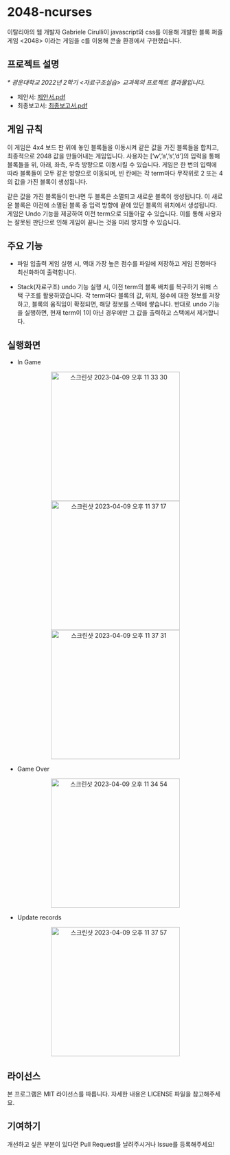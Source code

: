 # 2048-ncurses
 이탈리아의 웹 개발자 Gabriele Cirulli이 javascript와 css를 이용해 개발한 블록 퍼즐 게임 <2048> 이라는 게임을 c를 이용해 콘솔 환경에서 구현했습니다.

## 프로젝트 설명
_* 광운대학교 2022년 2학기 <자료구조실습> 교과목의 프로젝트 결과물입니다._

 - 제안서: [제안서.pdf](https://github.com/TransparentDeveloper/2048-ncurses/files/11185636/default.pdf)
 - 최종보고서: [최종보고서.pdf](https://github.com/TransparentDeveloper/2048-ncurses/files/11185635/default.pdf)

## 게임 규칙
이 게임은 4x4 보드 판 위에 놓인 블록들을 이동시켜 같은 값을 가진 블록들을 합치고, 최종적으로 2048 값을 만들어내는 게임입니다. 사용자는 [‘w’,’a’,’s’,’d’]의 입력을 통해 블록들을 위, 아래, 좌측, 우측 방향으로 이동시킬 수 있습니다. 게임은 한 번의 입력에 따라 블록들이 모두 같은 방향으로 이동되며, 빈 칸에는 각 term마다 무작위로 2 또는 4의 값을 가진 블록이 생성됩니다.

같은 값을 가진 블록들이 만나면 두 블록은 소멸되고 새로운 블록이 생성됩니다. 이 새로운 블록은 이전에 소멸된 블록 중 입력 방향에 끝에 있던 블록의 위치에서 생성됩니다. 게임은 Undo 기능을 제공하여 이전 term으로 되돌아갈 수 있습니다. 이를 통해 사용자는 잘못된 판단으로 인해 게임이 끝나는 것을 미리 방지할 수 있습니다. 

## 주요 기능
- 파일 입출력
게임 실행 시, 역대 가장 높은 점수를 파일에 저장하고 게임 진행마다 최신화하여 출력합니다.

- Stack(자료구조)
undo 기능 실행 시, 이전 term의 블록 배치를 복구하기 위해 스택 구조를 활용하였습니다. 각 term마다 블록의 값, 위치, 점수에 대한 정보를 저장하고, 블록의 움직임이 확정되면, 해당 정보를 스택에 쌓습니다. 반대로 undo 기능을 실행하면, 현재 term이 1이 아닌 경우에만 그 값을 출력하고 스택에서 제거합니다.

## 실행화면
- In Game
<div align="center">
<img width="300" height="300" alt="스크린샷 2023-04-09 오후 11 33 30" src="https://user-images.githubusercontent.com/50646145/230779217-2b2a9719-1414-4ad5-b193-ff2fd84aa794.png">
<img width="300" height="300" alt="스크린샷 2023-04-09 오후 11 37 17" src="https://user-images.githubusercontent.com/50646145/230779238-176f4a24-575f-4d53-bbb1-a2160291f8b8.png">
<img width="300" height="300" alt="스크린샷 2023-04-09 오후 11 37 31" src="https://user-images.githubusercontent.com/50646145/230779253-1c2d575a-5481-4fd1-b6f1-02137ab4b310.png">
 </div>

- Game Over
<div align="center">
<img width="300" height="300" alt="스크린샷 2023-04-09 오후 11 34 54" src="https://user-images.githubusercontent.com/50646145/230779227-ee2148aa-7783-4a78-893f-ed7ad35e0cb6.png">
</div>

- Update records
<div align="center">
<img width="300" height="300" alt="스크린샷 2023-04-09 오후 11 37 57" src="https://user-images.githubusercontent.com/50646145/230779270-ba6b5281-bf84-443b-b0ef-3805ddff01c8.png">
</div>


## 라이선스
본 프로그램은 MIT 라이선스를 따릅니다. 자세한 내용은 LICENSE 파일을 참고해주세요.

## 기여하기
개선하고 싶은 부분이 있다면 Pull Request를 날려주시거나 Issue를 등록해주세요!
